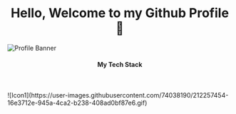 # <h1 align="center">Hello, Welcome to my Github Profile 👋</h1>
![Profile Banner](https://user-images.githubusercontent.com/74038190/225813708-98b745f2-7d22-48cf-9150-083f1b00d6c9.gif)
<h4 align="center">My Tech Stack</h4>
<br></br>
![Icon1](https://user-images.githubusercontent.com/74038190/212257454-16e3712e-945a-4ca2-b238-408ad0bf87e6.gif)

